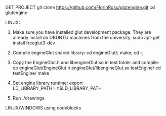 GET PROJECT
git clone https://github.com/FlorinRosu/glutengine.git
cd glutengine 

LINUX:
1. Make sure you have installed glut development package. They are already install on UBUNTU machines from the university.
sudo apt-get install freeglut3-dev 

2. Compile engineGlut shared library:
cd engineGlut/; make; cd -;

3. Copy the EngineGlut.h and libengineGlut.so in test folder and compile:
cp engineGlut/EngineGlut.h engineGlut/libengineGlut.so testEngine/ 
cd testEngine/
make

4. Set engine library runtime:
export LD_LIBRARY_PATH=./:$LD_LIBRARY_PATH

5. Run
./drawings

LINUX/WINDOWS using codeblocks

